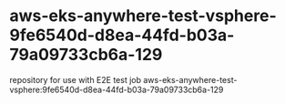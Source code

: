 # aws-eks-anywhere-test-vsphere-9fe6540d-d8ea-44fd-b03a-79a09733cb6a-129
repository for use with E2E test job aws-eks-anywhere-test-vsphere:9fe6540d-d8ea-44fd-b03a-79a09733cb6a-129
